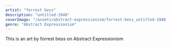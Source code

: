 ```yaml
---
artist: "forrest bess"
description: "untitled-1948"
coverImage: "/assets/abstract-expressionism/forrest-bess_untitled-1948.jpg"
genre: "Abstract Expressionism"
---
```

This is an art by forrest bess on Abstract Expressionism

